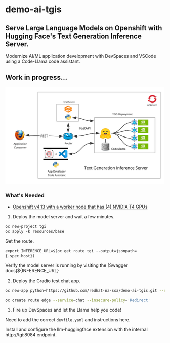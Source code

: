 # demo-ai-tgis

## Serve Large Language Models on Openshift with Hugging Face's Text Generation Inference Server.

Modernize AI/ML application development with DevSpaces and VSCode using a Code-Llama code assistant.

## Work in progress...

![tgis-demo](images/text-generation-inference.jpg "text-generation-inference")

### What's Needed
- [Openshift v4.13 with a worker node that has (4) NVIDIA T4 GPUs](https://github.com/redhat-na-ssa/demo-ai-gitops-catalog)

1. Deploy the model server and wait a few minutes.
```
oc new-project tgi
oc apply -k resources/base
```

Get the route.
```
export INFERENCE_URL=$(oc get route tgi --output=jsonpath={.spec.host})
```
Verify the model server is running by visiting the [Swagger docs]${INFERENCE_URL}

2. Deploy the Gradio test chat app.

```bash
oc new-app python~https://github.com/redhat-na-ssa/demo-ai-tgis.git --name=chat --env=INFERINFERENCE_URL=${INFERENCE_URL}
```

```bash
oc create route edge --service=chat --insecure-policy='Redirect'
```

3. Fire up DevSpaces and let the Llama help you code!

Need to add the correct `devfile.yaml` and instructions here.

Install and configure the llm-huggingface extension with the internal http://tgi:8084 endpoint.

